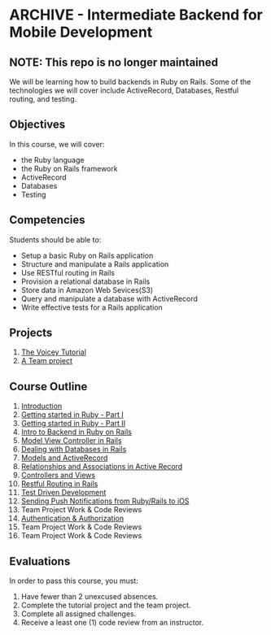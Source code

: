 # ARCHIVE - Intermediate Backend for Mobile Development

## NOTE: This repo is no longer maintained


We will be learning how to build backends in Ruby on Rails. Some of the technologies we will cover include ActiveRecord, Databases, Restful routing, and testing.

## Objectives

In this course, we will cover:

- the Ruby language
- the Ruby on Rails framework
- ActiveRecord
- Databases
- Testing

## Competencies

Students should be able to:

- Setup a basic Ruby on Rails application
- Structure and manipulate a Rails application
- Use RESTful routing in Rails
- Provision a relational database in Rails
- Store data in Amazon Web Sevices(S3)
- Query and manipulate a database with ActiveRecord
- Write effective tests for a Rails application

## Projects

1. [The Voicey Tutorial](https://www.makeschool.com/online-courses/tutorials/build-a-voice-memo-app-in-ruby-on-rails/getting-started)
1. [A Team project](99-Team-Project-Specifications)

## Course Outline

1. [Introduction](00-Intro)
1. [Getting started in Ruby - Part I](01-Ruby-Part-I)
1. [Getting started in Ruby - Part II](02-Ruby-Part-II)
1. [Intro to Backend in Ruby on Rails](11-Intro-To-Ruby-On-Rails)
1. [Model View Controller in Rails](12-MVC-in-Rails)
1. [Dealing with Databases in Rails]()
1. [Models and ActiveRecord](13-Active-Record)
1. [Relationships and Associations in Active Record]()
1. [Controllers and Views]()
1. [Restful Routing in Rails]()
1. [Test Driven Development]()
1. [Sending Push Notifications from Ruby/Rails to iOS](09-Setting-Up-Push-Notifications)
1. Team Project Work & Code Reviews
1. [Authentication & Authorization]()
1. Team Project Work & Code Reviews
1. Team Project Work & Code Reviews


## Evaluations

In order to pass this course, you must:

1. Have fewer than 2 unexcused absences.
1. Complete the tutorial project and the team project.
1. Complete all assigned challenges.
1. Receive a least one (1) code review from an instructor.
